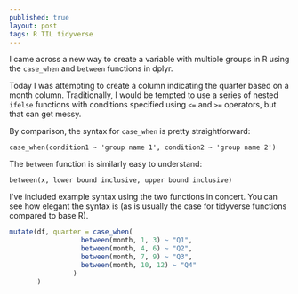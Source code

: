 ```yaml
---
published: true
layout: post
tags: R TIL tidyverse
---
```

I came across a new way to create a variable with multiple groups in R using the `case_when` and `between` functions in dplyr.

Today I was attempting to create a column indicating the quarter based on a month column. Traditionally, I would be tempted to use a series of nested `ifelse` functions with conditions specified using `<=` and `>=` operators, but that can get messy.

By comparison, the syntax for `case_when` is pretty straightforward:

`case_when(condition1 ~ 'group name 1', condition2 ~ 'group name 2')`

The `between` function is similarly easy to understand:

`between(x, lower bound inclusive, upper bound inclusive)`

I've included example syntax using the two functions in concert. You can see how elegant the syntax is (as is usually the case for tidyverse functions compared to base R).

```r
mutate(df, quarter = case_when(
                  between(month, 1, 3) ~ "Q1",
                  between(month, 4, 6) ~ "Q2",
                  between(month, 7, 9) ~ "Q3",
                  between(month, 10, 12) ~ "Q4"
                )
       )
```
